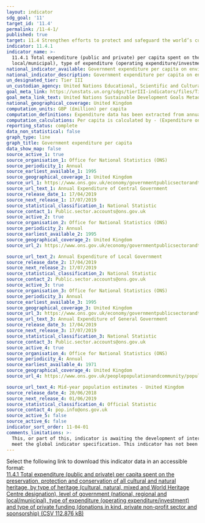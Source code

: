 ```yaml
---
layout: indicator
sdg_goal: '11'
target_id: '11.4'
permalink: /11-4-1/
published: true
target: 11.4 Strengthen efforts to protect and safeguard the world’s cultural and natural heritage
indicator: 11.4.1
indicator_name: >-
  11.4.1 Total expenditure (public and private) per capita spent on the preservation, protection and conservation of all cultural and natural heritage, by type of heritage (cultural, natural, mixed and World Heritage Centre designation), level of government (national, regional and
  local/municipal), type of expenditure (operating expenditure/investment) and type of private funding (donations in kind, private non-profit sector and sponsorship)
national_indicator_available: Government expenditure per capita on environmental protection and recreation, culture and religion
national_indicator_description: Government expenditure per capita on environmental protection and recreation, culture and religion with a detailed breakdown of spending in both areas and by level of government.
un_designated_tier: Tier III
un_custodian_agency: United Nations Educational, Scientific and Cultural Organization (UNESCO)
goal_meta_link: https://unstats.un.org/sdgs/tierIII-indicators/files/Tier3-11-04-01.pdf
goal_meta_link_text: United Nations Sustainable Development Goals Metadata (PDF 4.0 MB)
national_geographical_coverage: United Kingdom
computation_units: GBP (£million) per capita
computation_definitions: Expenditure data has been extracted from annual expenditures of central and local government using UN Classification of the Functions of Government (COFOG) codes for ‘Environmental protection’ GF05 and ‘Recreation, culture and religion’ GF08.
computation_calculations: Per capita is calculated by - (Expenditure on environmental protection or recreation, culture and religion / UK Mid-Year Population) *1,000,000
reporting_status: complete
data_non_statistical: false
graph_type: line
graph_title: Government expenditure per capita
data_show_map: false
source_active_1: true
source_organisation_1: Office for National Statistics (ONS)
source_periodicity_1: Annual
source_earliest_available_1: 1995
source_geographical_coverage_1: United Kingdom
source_url_1: https://www.ons.gov.uk/economy/governmentpublicsectorandtaxes/publicspending/datasets/esatable11annualexpenditureofcentralgovernment
source_url_text_1: Annual Expenditure of Central Government
source_release_date_1: 17/04/2019
source_next_release_1: 17/07/2019
source_statistical_classification_1: National Statistic
source_contact_1: Public.sector.accounts@ons.gov.uk
source_active_2: true
source_organisation_2: Office for National Statistics (ONS)
source_periodicity_2: Annual
source_earliest_available_2: 1995
source_geographical_coverage_2: United Kingdom
source_url_2: https://www.ons.gov.uk/economy/governmentpublicsectorandtaxes/publicspending/datasets/esatable11annualexpenditurelocalgovernment

source_url_text_2: Annual Expenditure of Local Government
source_release_date_2: 17/04/2019
source_next_release_2: 17/07/2019
source_statistical_classification_2: National Statistic
source_contact_2: Public.sector.accounts@ons.gov.uk
source_active_3: true
source_organisation_3: Office for National Statistics (ONS)
source_periodicity_3: Annual
source_earliest_available_3: 1995
source_geographical_coverage_3: United Kingdom
source_url_3: https://www.ons.gov.uk/economy/governmentpublicsectorandtaxes/publicspending/datasets/esatable11annualexpenditureofgeneralgovernment
source_url_text_3: Annual Expenditure of General Government
source_release_date_3: 17/04/2019
source_next_release_3: 17/07/2019
source_statistical_classification_3: National Statistic
source_contact_3: Public.sector.accounts@ons.gov.uk
source_active_4: true
source_organisation_4: Office for National Statistics (ONS)
source_periodicity_4: Annual
source_earliest_available_4: 1971
source_geographical_coverage_4: United Kingdom
source_url_4: https://www.ons.gov.uk/peoplepopulationandcommunity/populationandmigration/populationestimates/timeseries/ukpop/pop

source_url_text_4: Mid-year population estimates - United Kingdom
source_release_date_4: 28/06/2018
source_next_release_4: 01/06/2019
source_statistical_classification_4: Official Statistic 
source_contact_4: pop.info@ons.gov.uk
source_active_5: false
source_active_6: false
indicator_sort_order: 11-04-01
comments_limitations: >-
  This, or part of this, indicator is awaiting the development of internationally established methodology and standards (classified by the UN as tier 3). This indicator is being used as an approximation of the UN SDG Indicator. Where possible, we will work to identify or develop UK data to
  meet the global indicator specification. This indicator has not been identified in collaboration with topic experts.
---
```

Select the following link to download this indicator data in an accessible format:<br>[11.4.1 Total expenditure (public and private) per capita spent on the preservation, protection and conservation of all cultural and natural heritage, by type of heritage (cultural, natural, mixed and World Heritage Centre designation), level of government (national, regional and local/municipal), type of expenditure (operating expenditure/investment) and type of private funding (donations in kind, private non-profit sector and sponsorship) (CSV 112.876 kB)](https://sustainabledevelopment-uk.github.io/sdg-data/data/11-4-1.csv)